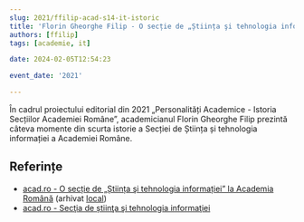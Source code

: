 ```yaml
---
slug: 2021/ffilip-acad-s14-it-istoric
title: 'Florin Gheorghe Filip - O secție de „Știința şi tehnologia informației” la Academia Română'
authors: [ffilip]
tags: [academie, it]

date: 2024-02-05T12:54:23

event_date: '2021'

---
```


În cadrul proiectului editorial din 2021 „Personalități Academice -
Istoria Secțiilor Academiei Române”, academicianul
Florin Gheorghe Filip prezintă
câteva momente din scurta istorie a Secției de Știința și
tehnologia informației a Academiei Române.

<!-- truncate -->

## Referințe

- [acad.ro - O secție de „Știința şi tehnologia informației” la Academia Română](https://acad.ro/ProiectEditorial2021/pdf/s14/S14-IT-Istoric.pdf) (arhivat [local](https://cronica-it.github.io/arhiva/))
- [acad.ro - Secţia de știinţa şi tehnologia informaţiei](https://acad.ro/institutia/sectia_14.html)
